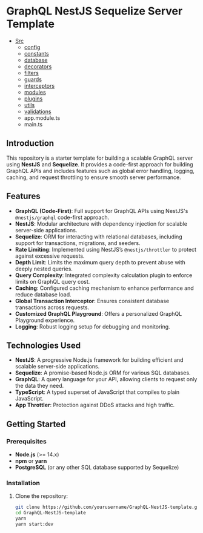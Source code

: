 # GraphQL NestJS Sequelize Server Template

- [Src](#src)
  - [config](#config)
  - [constants](#constants)
  - [database](#database)
  - [decorators](#decorators)
  - [filters](#filters)
  - [guards](#guards)
  - [interceptors](#interceptors)
  - [modules](#modules)
  - [plugins](#plugins)
  - [utils](#utils)
  - [validations](#validations)
  - app.module.ts
  - main.ts

## Introduction

This repository is a starter template for building a scalable GraphQL server using **NestJS** and **Sequelize**. It provides a code-first approach for building GraphQL APIs and includes features such as global error handling, logging, caching, and request throttling to ensure smooth server performance.

## Features

- **GraphQL (Code-First)**: Full support for GraphQL APIs using NestJS's `@nestjs/graphql` code-first approach.
- **NestJS**: Modular architecture with dependency injection for scalable server-side applications.
- **Sequelize**: ORM for interacting with relational databases, including support for transactions, migrations, and seeders.
- **Rate Limiting**: Implemented using NestJS’s `@nestjs/throttler` to protect against excessive requests. 
- **Depth Limit**: Limits the maximum query depth to prevent abuse with deeply nested queries.
- **Query Complexity**: Integrated complexity calculation plugin to enforce limits on GraphQL query cost.
- **Caching**: Configured caching mechanism to enhance performance and reduce database load.
- **Global Transaction Interceptor**: Ensures consistent database transactions across requests.
- **Customized GraphQL Playground**: Offers a personalized GraphQL Playground experience.
- **Logging**: Robust logging setup for debugging and monitoring.

## Technologies Used

- **NestJS**: A progressive Node.js framework for building efficient and scalable server-side applications.
- **Sequelize**: A promise-based Node.js ORM for various SQL databases.
- **GraphQL**: A query language for your API, allowing clients to request only the data they need.
- **TypeScript**: A typed superset of JavaScript that compiles to plain JavaScript.
- **App Throttler**: Protection against DDoS attacks and high traffic.

## Getting Started

### Prerequisites

- **Node.js** (>= 14.x)
- **npm** or **yarn**
- **PostgreSQL** (or any other SQL database supported by Sequelize)

### Installation

1. Clone the repository:

   ```bash
   git clone https://github.com/yourusername/GraphQL-NestJS-template.git
   cd GraphQL-NestJS-template
   yarn
   yarn start:dev
